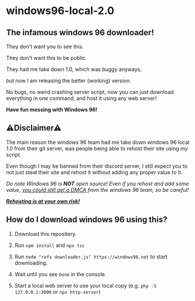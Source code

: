 # windows96-local-2.0
## The infamous windows 96 downloader!


They don't want you to see this.

They don't want this to be public.

They had me take down 1.0, which was buggy anyways,

but now I am releasing the better (working) version.

No bugs, no weird crashing server script, now you can just download everything in one command, and host it using any web server!

**Have fun messing with Windows 96!**

## ⚠Disclaimer⚠

The main reason the windows 96 team had me take down windows 96 local 1.0 from their git server, was people being able to rehost their site using my script.

Even though I may be banned from their discord server, I still expect you to not just steal their site and rehost it without adding any proper value to it.

*Do note Windows 96 is **NOT** open source!
Even if you rehost *and* add some value, <ins>you could still get a DMCA</ins> from the windows 96 team, so be careful!*



<ins>***Rehosting is at your own risk!***</ins>

## How do I download windows 96 using this?

1. Download this repository.

2. Run `npm install` and `npx tsc`

3. Run `node "rofs downloader.js" https://windows96.net` to start downloading.

4. Wait until you see `Done` in the console.

5. Start a local web server to use your local copy (e.g. `php -S 127.0.0.1:3000` or `npx http-server`)
